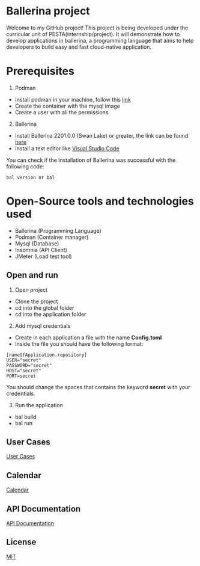 
# Ballerina project

Welcome to my GitHub project! This project is being developed under the curricular unit of PESTA(internship/project). It will demonstrate how to develop applications in ballerina, a programming language that aims to help developers to build easy and fast cloud-native application.

# Prerequisites

1. Podman
- Install podman in your machine, follow this [link](https://github.com/containers/podman/blob/main/docs/tutorials/podman-for-windows.md)
- Create the container with the mysql image
- Create a user with all the permissions

2. Ballerina
- Install Ballerina 2201.0.0 (Swan Lake) or greater, the link can be found [here](https://ballerina.io/learn/install-ballerina/set-up-ballerina/)
- Install a text editor like [Visual Studio Code](https://code.visualstudio.com/)

You can check if the installation of Ballerina was successful with the following code:

```
bal version or bal
```
# Open-Source tools and technologies used
- Ballerina (Programming Language)
- Podman (Container manager)
- Mysql (Database)
- Insomnia (API Client)
- JMeter (Load test tool)

## Open and run
1. Open project
- Clone the project
- cd into the global folder
- cd into the application folder

2. Add mysql credentials
- Create in each application a file with the name **Config.toml**
- Inside the file you should have the following format:
```
[nameOfApplication.repository]
USER="secret"
PASSWORD="secret"
HOST="secret"
PORT=secret
```

You should change the spaces that contains the keyword **secret** with your credentials.

3. Run the application
- bal build
- bal run
    
## User Cases

[User Cases](https://github.com/TiagoNora/ballerina-project/blob/1464445bb0ee4a552aed878bb9cdfd032406d621/docs/UserCases.md)


## Calendar

[Calendar](https://github.com/TiagoNora/ballerina-project/blob/1464445bb0ee4a552aed878bb9cdfd032406d621/docs/Calendar.md)


## API Documentation

[API Documentation](https://github.com/TiagoNora/ballerina-project/blob/aadb3b63f9472f75f8c05a05dd9c3e92a8716e4a/docs/ApiDocumentation.md)

## License

[MIT](https://choosealicense.com/licenses/mit/)

